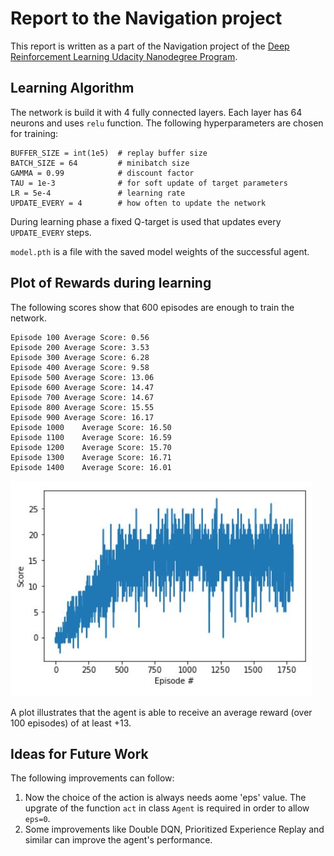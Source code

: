 # Report to the Navigation project

This report is written as a part of the Navigation project of the [Deep Reinforcement Learning Udacity Nanodegree Program](https://eu.udacity.com/course/deep-reinforcement-learning-nanodegree--nd893).

## Learning Algorithm

The network is build it with 4 fully connected layers. Each layer has 64 neurons and uses `relu` function.
The following hyperparameters are chosen for training:
```
BUFFER_SIZE = int(1e5)  # replay buffer size
BATCH_SIZE = 64         # minibatch size
GAMMA = 0.99            # discount factor
TAU = 1e-3              # for soft update of target parameters
LR = 5e-4               # learning rate 
UPDATE_EVERY = 4        # how often to update the network
```
During learning phase a fixed Q-target is used that updates every `UPDATE_EVERY` steps.

`model.pth` is a file with the saved model weights of the successful agent.

## Plot of Rewards during learning

The following scores show that 600 episodes are enough to train the network.

```
Episode 100	Average Score: 0.56
Episode 200	Average Score: 3.53
Episode 300	Average Score: 6.28
Episode 400	Average Score: 9.58
Episode 500	Average Score: 13.06
Episode 600	Average Score: 14.47
Episode 700	Average Score: 14.67
Episode 800	Average Score: 15.55
Episode 900	Average Score: 16.17
Episode 1000	Average Score: 16.50
Episode 1100	Average Score: 16.59
Episode 1200	Average Score: 15.70
Episode 1300	Average Score: 16.71
Episode 1400	Average Score: 16.01
```
![plot](images/NavPr.JPG "Learning performance plot")

A plot illustrates that the agent is able to receive an average reward (over 100 episodes) of at least +13. 

## Ideas for Future Work

The following improvements can follow:
1. Now the choice of the action is always needs aome 'eps' value. The upgrate of the function `act` in class `Agent` is required in order to allow `eps=0`.
2. Some improvements like Double DQN, Prioritized Experience Replay and similar can improve the agent's performance.
